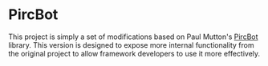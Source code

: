 PircBot
=======
This project is simply a set of modifications based on Paul Mutton's
[PircBot][] library. This version is designed to expose more internal
functionality from the original project to allow framework developers to use it
more effectively.

[PircBot]: <http://www.jibble.org/pircbot.php> "PircBot Homepage"
